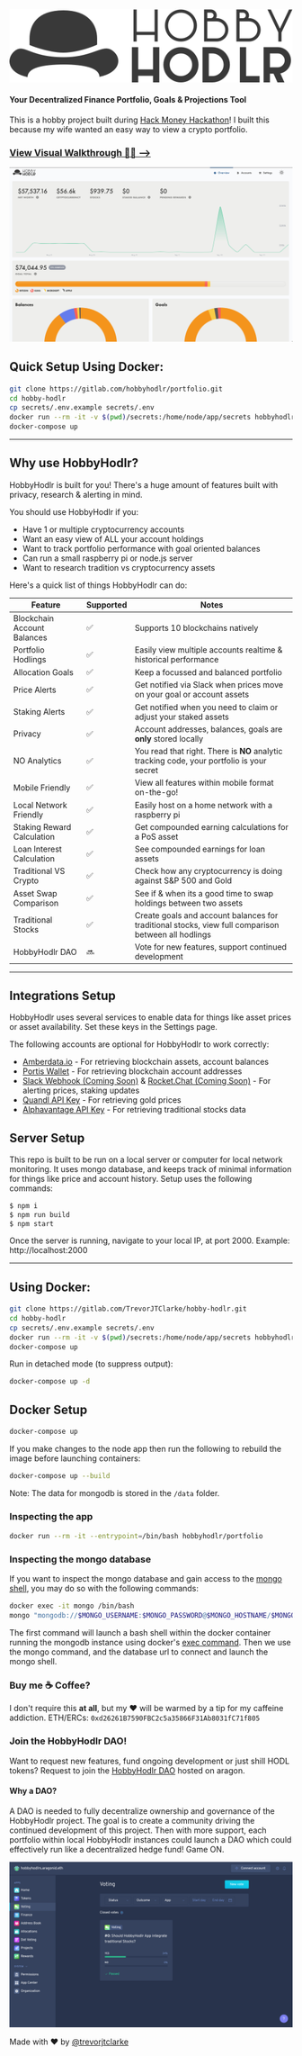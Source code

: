 <center>
<img src="./static/logo_hobby_hodlr.png" alt="Hobby Hodlr" />
</center>

#### Your Decentralized Finance Portfolio, Goals & Projections Tool
This is a hobby project built during [Hack Money Hackathon](https://ethglobal.online/)!
I built this because my wife wanted an easy way to view a crypto portfolio.

### [View Visual Walkthrough 🕺🏻 -->](./static/docs/walkthrough.md)

![HobbyHodlr Portfolio](./static/docs/readme_1.png)

## Quick Setup Using Docker:
```bash
git clone https://gitlab.com/hobbyhodlr/portfolio.git
cd hobby-hodlr
cp secrets/.env.example secrets/.env
docker run --rm -it -v $(pwd)/secrets:/home/node/app/secrets hobbyhodlr/portfolio:latest run init
docker-compose up
```
----

## Why use HobbyHodlr?

HobbyHodlr is built for you! There's a huge amount of features built with privacy, research & alerting in mind.

You should use HobbyHodlr if you:
* Have 1 or multiple cryptocurrency accounts
* Want an easy view of ALL your account holdings
* Want to track portfolio performance with goal oriented balances
* Can run a small raspberry pi or node.js server
* Want to research tradition vs cryptocurrency assets

Here's a quick list of things HobbyHodlr can do:

| Feature | Supported | Notes |
| ------- | ------- | ------- |
| Blockchain Account Balances | ✅ | Supports 10 blockchains natively |
| Portfolio Hodlings | ✅ | Easily view multiple accounts realtime & historical performance |
| Allocation Goals | ✅ | Keep a focussed and balanced portfolio |
| Price Alerts | ✅ | Get notified via Slack when prices move on your goal or account assets |
| Staking Alerts | ✅ | Get notified when you need to claim or adjust your staked assets |
| Privacy | ✅ | Account addresses, balances, goals are **only** stored locally |
| NO Analytics | ✅ | You read that right. There is **NO** analytic tracking code, your portfolio is your secret |
| Mobile Friendly | ✅ | View all features within mobile format on-the-go! |
| Local Network Friendly | ✅ | Easily host on a home network with a raspberry pi |
| Staking Reward Calculation | ✅ | Get compounded earning calculations for a PoS asset |
| Loan Interest Calculation | ✅ | See compounded earnings for loan assets |
| Traditional VS Crypto | ✅ | Check how any cryptocurrency is doing against S&P 500 and Gold |
| Asset Swap Comparison | ✅ | See if & when its a good time to swap holdings between two assets |
| Traditional Stocks | ✅ | Create goals and account balances for traditional stocks, view full comparison between all hodlings |
| HobbyHodlr DAO | 🔜 | Vote for new features, support continued development |

----

## Integrations Setup

HobbyHodlr uses several services to enable data for things like asset prices or asset availability. Set these keys in the Settings page.

The following accounts are optional for HobbyHodlr to work correctly:

* [Amberdata.io](https://amberdata.io/onboarding) - For retrieving blockchain assets, account balances
* [Portis Wallet](https://portis.io/) - For retrieving blockchain account addresses
* [Slack Webhook (Coming Soon)](https://slack.com/help/articles/115005265063-Incoming-Webhooks-for-Slack) & [Rocket.Chat (Coming Soon)](#) - For alerting prices, staking updates
* [Quandl API Key](https://www.quandl.com/search?filters=%5B%22Free%22%5D&query=gold) - For retrieving gold prices
* [Alphavantage API Key](https://www.alphavantage.co/) - For retrieving traditional stocks data

## Server Setup

This repo is built to be run on a local server or computer for local network monitoring. It uses mongo database, and keeps track of minimal information for things like price and account history. Setup uses the following commands:

```
$ npm i
$ npm run build
$ npm start
```

Once the server is running, navigate to your local IP, at port 2000. Example: http://localhost:2000

----
## Using Docker:
```bash
git clone https://gitlab.com/TrevorJTClarke/hobby-hodlr.git
cd hobby-hodlr
cp secrets/.env.example secrets/.env
docker run --rm -it -v $(pwd)/secrets:/home/node/app/secrets hobbyhodlr/portfolio:latest run init
docker-compose up
```
Run in detached mode (to suppress output):
```bash
docker-compose up -d
```


## Docker Setup

```bash
docker-compose up
```

If you make changes to the node app then run the following to rebuild the image
before launching containers:
```bash
docker-compose up --build
```
Note: The data for mongodb is stored in the `/data` folder.

### Inspecting the app
```bash
docker run --rm -it --entrypoint=/bin/bash hobbyhodlr/portfolio
```

### Inspecting the mongo database
If you want to inspect the mongo database and gain access to the [mongo shell](https://docs.mongodb.com/manual/mongo/), you
may do so with the following commands:
```bash
docker exec -it mongo /bin/bash
mongo "mongodb://$MONGO_USERNAME:$MONGO_PASSWORD@$MONGO_HOSTNAME/$MONGO_DATABASE?retryWrites=true&w=majority&authSource=admin"
```

The first command will launch a bash shell within the docker container running the
mongodb instance using docker's [exec command](https://docs.docker.com/engine/reference/commandline/exec/).
Then we use the mongo command, and the database url to connect
and launch the mongo shell.

### Buy me ☕️ Coffee?

I don't require this **at all**, but my ❤️ will be warmed by a tip for my caffeine addiction. ETH/ERCs: `0xd26261B7590FBC2c5a35866F31Ab8031fC71f805`

### Join the HobbyHodlr DAO!

Want to request new features, fund ongoing development or just shill HODL tokens? Request to join the [HobbyHodlr DAO](https://mainnet.aragon.org/#/hobbyhodlrs/0xfca15a0cfc64a01cec6de3dbcfbd01a1b663235f/) hosted on aragon.

#### Why a DAO?

A DAO is needed to fully decentralize ownership and governance of the HobbyHodlr project. The goal is to create a community driving the continued development of this project. Then with more support, each portfolio within local HobbyHodlr instances could launch a DAO which could effectively run like a decentralized hedge fund! Game ON.

![WIP: DAO Voting](./static/docs/1.dao_voting.png)

Made with ❤️ by [@trevorjtclarke](https://gitlab.com/TrevorJTClarke)
